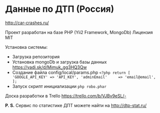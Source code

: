 Данные по ДТП (Россия)
========
http://car-crashes.ru/

Проект разработан на базе PHP (Yii2 Framework, MongoDb)
Лицензия MIT

Установка системы: 
* Загрузка репозитория
* Установка mongoDb и загрузка базы данных https://yadi.sk/d/Mimuk_gg3HQ3Qw
* Создание файла config/local/params.php `<?php
return [
'GOOGLE_API_KEY' => 'API_KEY',
 'adminEmail'     => 'email@email',
];`
* Запуск скрипт инициализации `php robo.phar`

Доска разработки в Trello https://trello.com/b/VJBv9eSL/-  

**P. S.** Сервис по статистике ДПТ можете найти на http://dtp-stat.ru/ 

